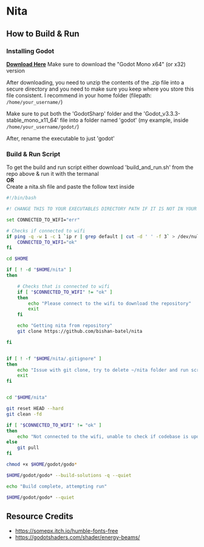 # Nita

## How to Build & Run

### Installing Godot
<b><a href="https://godotengine.org/download">Download Here</a></b> 
Make sure to download the "Godot Mono x64" (or x32) version

After downloading, you need to unzip the contents of the .zip file into a 
secure directory and you need to make sure you keep where you store this file
consistent. I recommend in your home folder (filepath: `/home/your_username/`)
<br>

Make sure to put both the 'GodotSharp' folder and the 'Godot_v3.3.3-stable_mono_x11_64' file into a folder
named 'godot' (my example, inside `/home/your_username/godot/`)

After, rename the executable to just 'godot'

### Build & Run Script
To get the build and run script either download 'build_and_run.sh' from the repo above & run it with the termanal
<br><b>OR</b><br>
Create a nita.sh file and paste the follow text inside

```sh
#!/bin/bash

#! CHANGE THIS TO YOUR EXECUTABLES DIRECTORY PATH IF IT IS NOT IN YOUR HOME FOLDER

set CONNECTED_TO_WIFI="err"

# Checks if connected to wifi
if ping -q -w 1 -c 1 `ip r | grep default | cut -d ' ' -f 3` > /dev/null; then
	CONNECTED_TO_WIFI="ok"
fi

cd $HOME

if [ ! -d "$HOME/nita" ]
then

	# Checks that is connected to wifi
	if [ "$CONNECTED_TO_WIFI" != "ok" ]
	then
		echo "Please connect to the wifi to download the repository"
		exit
	fi

	echo "Getting nita from repository"
	git clone https://github.com/bishan-batel/nita

fi


if [ ! -f "$HOME/nita/.gitignore" ]
then
	echo "Issue with git clone, try to delete ~/nita folder and run script again"
	exit
fi


cd "$HOME/nita"

git reset HEAD --hard
git clean -fd

if [ "$CONNECTED_TO_WIFI" != "ok" ]
then
	echo "Not connected to the wifi, unable to check if codebase is updated"
else
	git pull
fi

chmod +x $HOME/godot/godo*

$HOME/godot/godo* --build-solutions -q --quiet

echo "Build complete, attempting run"

$HOME/godot/godo* --quiet
```




## Resource Credits

- https://somepx.itch.io/humble-fonts-free
- https://godotshaders.com/shader/energy-beams/